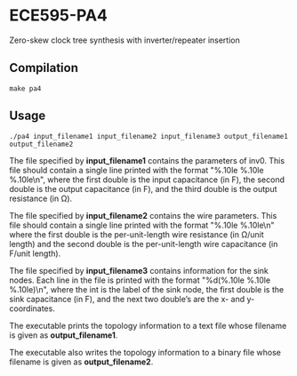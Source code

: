 # ECE595-PA4
Zero-skew clock tree synthesis with inverter/repeater insertion

## Compilation
```
make pa4
```

## Usage
```
./pa4 input_filename1 input_filename2 input_filename3 output_filename1 output_filename2
```
The file specified by **input_filename1** contains the parameters of inv0. This file should contain a
single line printed with the format "%.10le %.10le %.10le\n", where the first double is the
input capacitance (in F), the second double is the output capacitance (in F), and the third double
is the output resistance (in Ω).

The file specified by **input_filename2** contains the wire parameters. This file should contain a single
line printed with the format "%.10le %.10le\n" where the first double is the per-unit-length
wire resistance (in Ω/unit length) and the second double is the per-unit-length wire capacitance
(in F/unit length).

The file specified by **input_filename3** contains information for the sink nodes. Each line in the file
is printed with the format "%d(%.10le %.10le %.10le)\n", where the int is the label of the
sink node, the first double is the sink capacitance (in F), and the next two double’s are the x- and
y-coordinates.

The executable prints the topology information to a text file whose filename is given as **output_filename1**.

The executable also writes the topology information to a binary file whose filename is given as **output_filename2**.
